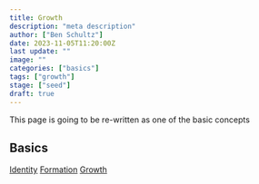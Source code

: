 ```yaml
---
title: Growth
description: "meta description"
author: ["Ben Schultz"]
date: 2023-11-05T11:20:00Z
last update: ""
image: ""
categories: ["basics"]
tags: ["growth"]
stage: ["seed"]
draft: true
---
```


This page is going to be re-written as one of the basic concepts

## Basics

[Identity](./identity)
[Formation](./formation)
[Growth](./growth)
